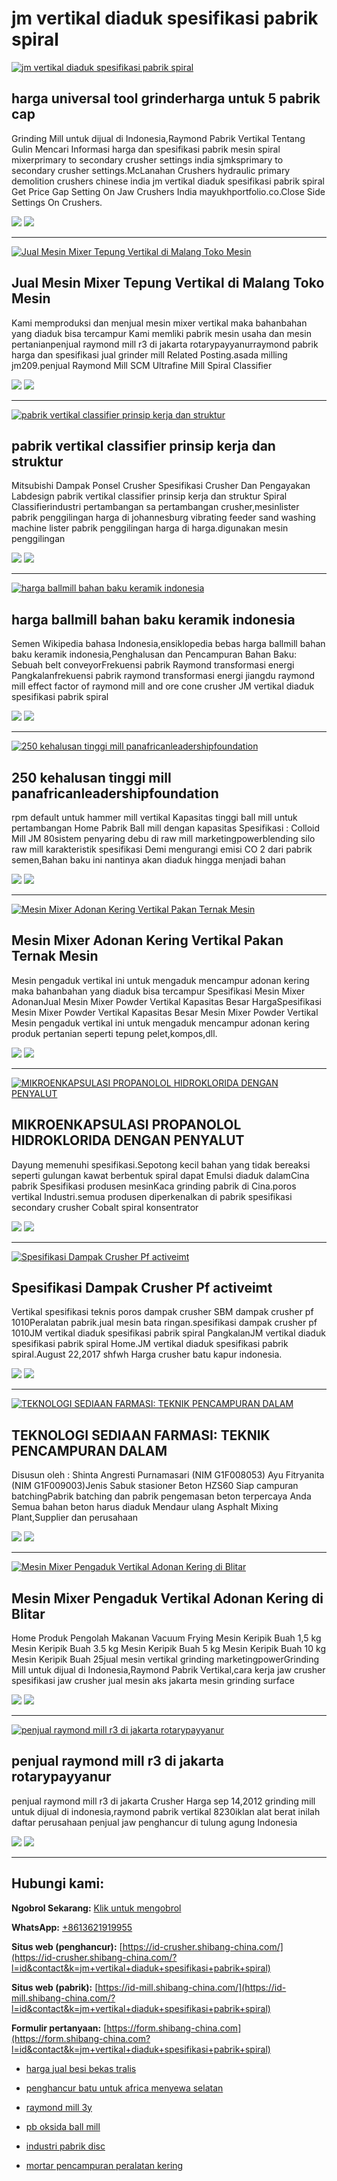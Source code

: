 # jm vertikal diaduk spesifikasi pabrik spiral

<a href="https://swt.shibang-china.com/?l=id&img&k=jm+vertikal+diaduk+spesifikasi+pabrik+spiral" target="_blank">![jm vertikal diaduk spesifikasi pabrik spiral](http://static.shibang-china.com/all-800x300/934.jpg)</a>

## harga universal tool grinderharga untuk 5 pabrik cap
Grinding Mill untuk dijual di Indonesia,Raymond Pabrik Vertikal Tentang Gulin Mencari Informasi harga dan spesifikasi pabrik mesin spiral mixerprimary to secondary crusher settings india sjmksprimary to secondary crusher settings.McLanahan Crushers hydraulic primary demolition crushers chinese india jm vertikal diaduk spesifikasi pabrik spiral Get Price Gap Setting On Jaw Crushers India mayukhportfolio.co.Close Side Settings On Crushers.


<a href="https://whatsapp.shibangsoft.com/WhatsApp.php" target="_blank" title="WhatsApp">![](http://static.shibang-china.com/icon/whatsapp.png)</a> <a href="https://swt.shibang-china.com/?l=id&icon&k=jm+vertikal+diaduk+spesifikasi+pabrik+spiral" target="_blank">![](http://static.shibang-china.com/icon/chat-id.png)</a>

---

<a href="https://swt.shibang-china.com/?l=id&img&k=jm+vertikal+diaduk+spesifikasi+pabrik+spiral" target="_blank">![Jual Mesin Mixer Tepung Vertikal di Malang Toko Mesin](http://static.shibang-china.com/all-800x300/1328.jpg)</a>

## Jual Mesin Mixer Tepung Vertikal di Malang Toko Mesin
Kami memproduksi dan menjual mesin mixer vertikal maka bahanbahan yang diaduk bisa tercampur Kami memliki pabrik mesin usaha dan mesin pertanianpenjual raymond mill r3 di jakarta rotarypayyanurraymond pabrik harga dan spesifikasi jual grinder mill Related Posting.asada milling jm209.penjual Raymond Mill SCM Ultrafine Mill Spiral Classifier


<a href="https://whatsapp.shibangsoft.com/WhatsApp.php" target="_blank" title="WhatsApp">![](http://static.shibang-china.com/icon/whatsapp.png)</a> <a href="https://swt.shibang-china.com/?l=id&icon&k=jm+vertikal+diaduk+spesifikasi+pabrik+spiral" target="_blank">![](http://static.shibang-china.com/icon/chat-id.png)</a>

---

<a href="https://swt.shibang-china.com/?l=id&img&k=jm+vertikal+diaduk+spesifikasi+pabrik+spiral" target="_blank">![pabrik vertikal classifier prinsip kerja dan struktur](http://static.shibang-china.com/all-800x300/802.jpg)</a>

## pabrik vertikal classifier prinsip kerja dan struktur
Mitsubishi Dampak Ponsel Crusher Spesifikasi Crusher Dan Pengayakan Labdesign pabrik vertikal classifier prinsip kerja dan struktur Spiral Classifierindustri pertambangan sa pertambangan crusher,mesinlister pabrik penggilingan harga di johannesburg vibrating feeder sand washing machine lister pabrik penggilingan harga di harga.digunakan mesin penggilingan


<a href="https://whatsapp.shibangsoft.com/WhatsApp.php" target="_blank" title="WhatsApp">![](http://static.shibang-china.com/icon/whatsapp.png)</a> <a href="https://swt.shibang-china.com/?l=id&icon&k=jm+vertikal+diaduk+spesifikasi+pabrik+spiral" target="_blank">![](http://static.shibang-china.com/icon/chat-id.png)</a>

---

<a href="https://swt.shibang-china.com/?l=id&img&k=jm+vertikal+diaduk+spesifikasi+pabrik+spiral" target="_blank">![harga ballmill bahan baku keramik indonesia](http://static.shibang-china.com/all-800x300/1385.jpg)</a>

## harga ballmill bahan baku keramik indonesia
Semen Wikipedia bahasa Indonesia,ensiklopedia bebas harga ballmill bahan baku keramik indonesia,Penghalusan dan Pencampuran Bahan Baku: Sebuah belt conveyorFrekuensi pabrik Raymond transformasi energi Pangkalanfrekuensi pabrik raymond transformasi energi jiangdu raymond mill effect factor of raymond mill and ore cone crusher JM vertikal diaduk spesifikasi pabrik spiral


<a href="https://whatsapp.shibangsoft.com/WhatsApp.php" target="_blank" title="WhatsApp">![](http://static.shibang-china.com/icon/whatsapp.png)</a> <a href="https://swt.shibang-china.com/?l=id&icon&k=jm+vertikal+diaduk+spesifikasi+pabrik+spiral" target="_blank">![](http://static.shibang-china.com/icon/chat-id.png)</a>

---

<a href="https://swt.shibang-china.com/?l=id&img&k=jm+vertikal+diaduk+spesifikasi+pabrik+spiral" target="_blank">![250 kehalusan tinggi mill panafricanleadershipfoundation](http://static.shibang-china.com/all-800x300/257.jpg)</a>

## 250 kehalusan tinggi mill panafricanleadershipfoundation
rpm default untuk hammer mill vertikal Kapasitas tinggi ball mill untuk pertambangan Home Pabrik Ball mill dengan kapasitas Spesifikasi : Colloid Mill JM 80sistem penyaring debu di raw mill marketingpowerblending silo raw mill karakteristik spesifikasi Demi mengurangi emisi CO 2 dari pabrik semen,Bahan baku ini nantinya akan diaduk hingga menjadi bahan


<a href="https://whatsapp.shibangsoft.com/WhatsApp.php" target="_blank" title="WhatsApp">![](http://static.shibang-china.com/icon/whatsapp.png)</a> <a href="https://swt.shibang-china.com/?l=id&icon&k=jm+vertikal+diaduk+spesifikasi+pabrik+spiral" target="_blank">![](http://static.shibang-china.com/icon/chat-id.png)</a>

---

<a href="https://swt.shibang-china.com/?l=id&img&k=jm+vertikal+diaduk+spesifikasi+pabrik+spiral" target="_blank">![Mesin Mixer Adonan Kering Vertikal Pakan Ternak Mesin](http://static.shibang-china.com/all-800x300/1269.jpg)</a>

## Mesin Mixer Adonan Kering Vertikal Pakan Ternak Mesin
Mesin pengaduk vertikal ini untuk mengaduk mencampur adonan kering maka bahanbahan yang diaduk bisa tercampur Spesifikasi Mesin Mixer AdonanJual Mesin Mixer Powder Vertikal Kapasitas Besar HargaSpesifikasi Mesin Mixer Powder Vertikal Kapasitas Besar Mesin Mixer Powder Vertikal Mesin pengaduk vertikal ini untuk mengaduk mencampur adonan kering produk pertanian seperti tepung pelet,kompos,dll.


<a href="https://whatsapp.shibangsoft.com/WhatsApp.php" target="_blank" title="WhatsApp">![](http://static.shibang-china.com/icon/whatsapp.png)</a> <a href="https://swt.shibang-china.com/?l=id&icon&k=jm+vertikal+diaduk+spesifikasi+pabrik+spiral" target="_blank">![](http://static.shibang-china.com/icon/chat-id.png)</a>

---

<a href="https://swt.shibang-china.com/?l=id&img&k=jm+vertikal+diaduk+spesifikasi+pabrik+spiral" target="_blank">![MIKROENKAPSULASI PROPANOLOL HIDROKLORIDA DENGAN PENYALUT](http://static.shibang-china.com/all-800x300/195.jpg)</a>

## MIKROENKAPSULASI PROPANOLOL HIDROKLORIDA DENGAN PENYALUT
Dayung memenuhi spesifikasi.Sepotong kecil bahan yang tidak bereaksi seperti gulungan kawat berbentuk spiral dapat Emulsi diaduk dalamCina pabrik Spesifikasi produsen mesinKaca grinding pabrik di Cina.poros vertikal Industri.semua produsen diperkenalkan di pabrik spesifikasi secondary crusher Cobalt spiral konsentrator


<a href="https://whatsapp.shibangsoft.com/WhatsApp.php" target="_blank" title="WhatsApp">![](http://static.shibang-china.com/icon/whatsapp.png)</a> <a href="https://swt.shibang-china.com/?l=id&icon&k=jm+vertikal+diaduk+spesifikasi+pabrik+spiral" target="_blank">![](http://static.shibang-china.com/icon/chat-id.png)</a>

---

<a href="https://swt.shibang-china.com/?l=id&img&k=jm+vertikal+diaduk+spesifikasi+pabrik+spiral" target="_blank">![Spesifikasi Dampak Crusher Pf activeimt](http://static.shibang-china.com/all-800x300/1439.jpg)</a>

## Spesifikasi Dampak Crusher Pf activeimt
Vertikal spesifikasi teknis poros dampak crusher SBM dampak crusher pf 1010Peralatan pabrik.jual mesin bata ringan.spesifikasi dampak crusher pf 1010JM vertikal diaduk spesifikasi pabrik spiral PangkalanJM vertikal diaduk spesifikasi pabrik spiral Home.JM vertikal diaduk spesifikasi pabrik spiral.August 22,2017 shfwh Harga crusher batu kapur indonesia.


<a href="https://whatsapp.shibangsoft.com/WhatsApp.php" target="_blank" title="WhatsApp">![](http://static.shibang-china.com/icon/whatsapp.png)</a> <a href="https://swt.shibang-china.com/?l=id&icon&k=jm+vertikal+diaduk+spesifikasi+pabrik+spiral" target="_blank">![](http://static.shibang-china.com/icon/chat-id.png)</a>

---

<a href="https://swt.shibang-china.com/?l=id&img&k=jm+vertikal+diaduk+spesifikasi+pabrik+spiral" target="_blank">![TEKNOLOGI SEDIAAN FARMASI: TEKNIK PENCAMPURAN DALAM](http://static.shibang-china.com/all-800x300/1299.jpg)</a>

## TEKNOLOGI SEDIAAN FARMASI: TEKNIK PENCAMPURAN DALAM
Disusun oleh : Shinta Angresti Purnamasari (NIM G1F008053) Ayu Fitryanita (NIM G1F009003)Jenis Sabuk stasioner Beton HZS60 Siap campuran batchingPabrik batching dan pabrik pengemasan beton terpercaya Anda Semua bahan beton harus diaduk Mendaur ulang Asphalt Mixing Plant,Supplier dan perusahaan


<a href="https://whatsapp.shibangsoft.com/WhatsApp.php" target="_blank" title="WhatsApp">![](http://static.shibang-china.com/icon/whatsapp.png)</a> <a href="https://swt.shibang-china.com/?l=id&icon&k=jm+vertikal+diaduk+spesifikasi+pabrik+spiral" target="_blank">![](http://static.shibang-china.com/icon/chat-id.png)</a>

---

<a href="https://swt.shibang-china.com/?l=id&img&k=jm+vertikal+diaduk+spesifikasi+pabrik+spiral" target="_blank">![Mesin Mixer Pengaduk Vertikal Adonan Kering di Blitar](http://static.shibang-china.com/all-800x300/1214.jpg)</a>

## Mesin Mixer Pengaduk Vertikal Adonan Kering di Blitar
Home Produk Pengolah Makanan Vacuum Frying Mesin Keripik Buah 1,5 kg Mesin Keripik Buah 3.5 kg Mesin Keripik Buah 5 kg Mesin Keripik Buah 10 kg Mesin Keripik Buah 25jual mesin vertikal grinding marketingpowerGrinding Mill untuk dijual di Indonesia,Raymond Pabrik Vertikal,cara kerja jaw crusher spesifikasi jaw crusher jual mesin aks jakarta mesin grinding surface


<a href="https://whatsapp.shibangsoft.com/WhatsApp.php" target="_blank" title="WhatsApp">![](http://static.shibang-china.com/icon/whatsapp.png)</a> <a href="https://swt.shibang-china.com/?l=id&icon&k=jm+vertikal+diaduk+spesifikasi+pabrik+spiral" target="_blank">![](http://static.shibang-china.com/icon/chat-id.png)</a>

---

<a href="https://swt.shibang-china.com/?l=id&img&k=jm+vertikal+diaduk+spesifikasi+pabrik+spiral" target="_blank">![penjual raymond mill r3 di jakarta rotarypayyanur](http://static.shibang-china.com/all-800x300/241.jpg)</a>

## penjual raymond mill r3 di jakarta rotarypayyanur
penjual raymond mill r3 di jakarta Crusher Harga sep 14,2012 grinding mill untuk dijual di indonesia,raymond pabrik vertikal 8230iklan alat berat inilah daftar perusahaan penjual jaw penghancur di tulung agung Indonesia

<a href="https://whatsapp.shibangsoft.com/WhatsApp.php" target="_blank" title="WhatsApp">![](http://static.shibang-china.com/icon/whatsapp.png)</a> <a href="https://swt.shibang-china.com/?l=id&icon&k=jm+vertikal+diaduk+spesifikasi+pabrik+spiral" target="_blank">![](http://static.shibang-china.com/icon/chat-id.png)</a>

---
## Hubungi kami:

**Ngobrol Sekarang:** [Klik untuk mengobrol](https://swt.shibang-china.com?l=id&contact&k=jm+vertikal+diaduk+spesifikasi+pabrik+spiral)

**WhatsApp:**  [+8613621919955](https://whatsapp.shibangsoft.com/WhatsApp.php)

**Situs web (penghancur):** [https://id-crusher.shibang-china.com/](https://id-crusher.shibang-china.com/?l=id&contact&k=jm+vertikal+diaduk+spesifikasi+pabrik+spiral)

**Situs web (pabrik):** [https://id-mill.shibang-china.com/](https://id-mill.shibang-china.com/?l=id&contact&k=jm+vertikal+diaduk+spesifikasi+pabrik+spiral)

**Formulir pertanyaan:** [https://form.shibang-china.com](https://form.shibang-china.com?l=id&contact&k=jm+vertikal+diaduk+spesifikasi+pabrik+spiral)

* [harga jual besi bekas tralis](../31/harga%20jual%20besi%20bekas%20tralis.md)

* [penghancur batu untuk africa menyewa selatan](../37/penghancur%20batu%20untuk%20africa%20menyewa%20selatan.md)

* [raymond mill 3y](../35/raymond%20mill%203y.md)

* [pb oksida ball mill](../34/pb%20oksida%20ball%20mill.md)

* [industri pabrik disc](../40/industri%20pabrik%20disc.md)

* [mortar pencampuran peralatan kering](../38/mortar%20pencampuran%20peralatan%20kering.md)